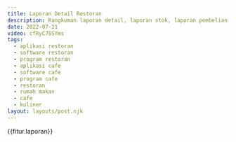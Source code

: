 ```yaml
---
title: Laporan Detail Restoran
description: Rangkuman laporan detail, laporan stok, laporan pembelian, laporan penjualan pos kasir, dan laporan laba rugi income omset.
date: 2022-07-21
video: cfRyC75SYms
tags:
  - aplikasi restoran
  - software restoran
  - program restoran
  - aplikasi cafe
  - software cafe
  - program cafe
  - restoran
  - rumah makan
  - cafe
  - kuliner
layout: layouts/post.njk
---
```


{{fitur.laporan}}

